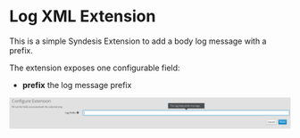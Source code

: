 # Log XML Extension

This is a simple Syndesis Extension to add a body log message with a prefix.

The extension exposes one configurable field:
- **prefix** the log message prefix

![Screenshot](screenshot.png)


